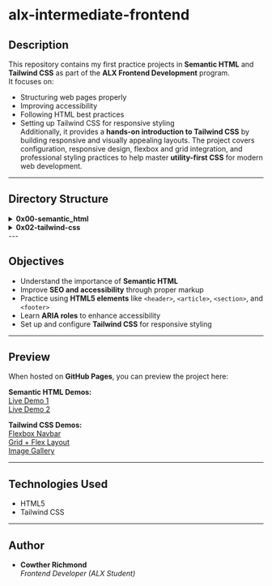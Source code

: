 # alx-intermediate-frontend

## Description
This repository contains my first practice projects in **Semantic HTML** and **Tailwind CSS** as part of the **ALX Frontend Development** program.  
It focuses on:  
- Structuring web pages properly  
- Improving accessibility  
- Following HTML best practices  
- Setting up Tailwind CSS for responsive styling  
Additionally, it provides a **hands-on introduction to Tailwind CSS** by building responsive and visually appealing layouts. The project covers configuration, responsive design, flexbox and grid integration, and professional styling practices to help master **utility-first CSS** for modern web development.

---

## Directory Structure
<details> <summary><strong>0x00-semantic_html</strong></summary>

0-index.html
 → Basic HTML structure

1-index.html
 → Adding meta tags for SEO & accessibility

2-index.html
 → Semantic blog post layout

3-index.html
 → Adding ARIA roles for accessibility in forms

</details> <details> <summary><strong>0x02-tailwind-css</strong></summary>

1-index.html
 → Basic Tailwind setup test

2-index.html
 → Responsive layout practice

3-index.html
 → Advanced layout with Tailwind utilities

4-flexbox_index.html
 → Flexbox navigation bar

5-gridflex_index.html
 → Combining CSS Grid & Flexbox

6-imageGallery.html
 → Responsive image gallery

</details>
---

## Objectives
- Understand the importance of **Semantic HTML**  
- Improve **SEO and accessibility** through proper markup  
- Practice using **HTML5 elements** like `<header>`, `<article>`, `<section>`, and `<footer>`  
- Learn **ARIA roles** to enhance accessibility  
- Set up and configure **Tailwind CSS** for responsive styling  

---

## Preview
When hosted on **GitHub Pages**, you can preview the project here:  

**Semantic HTML Demos:**  
[Live Demo 1](https://xorla01.github.io/alx-intermediate-frontend/0x00-semantic_html/2-index.html)  
[Live Demo 2](https://xorla01.github.io/alx-intermediate-frontend/0x00-semantic_html/3-index.html)  

**Tailwind CSS Demos:**  
[Flexbox Navbar](https://xorla01.github.io/alx-intermediate-frontend/0x02-tailwind-css/4-flexbox_index.html)  
[Grid + Flex Layout](https://xorla01.github.io/alx-intermediate-frontend/0x02-tailwind-css/5-gridflex_index.html)  
[Image Gallery](https://xorla01.github.io/alx-intermediate-frontend/0x02-tailwind-css/6-imageGallery.html)  

---

## Technologies Used
- HTML5
- Tailwind CSS
   
---

## Author
- **Cowther Richmond**  
  *Frontend Developer (ALX Student)* 

